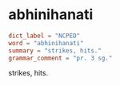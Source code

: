 # abhinihanati

``` toml
dict_label = "NCPED"
word = "abhinihanati"
summary = "strikes, hits."
grammar_comment = "pr. 3 sg."
```

strikes, hits.

